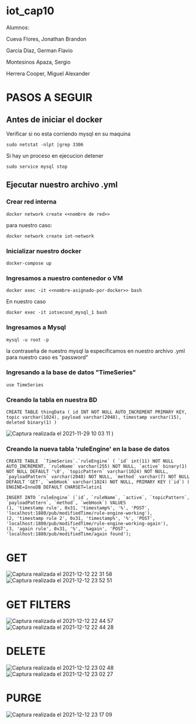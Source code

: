 # iot_cap10

Alumnos:

  Cueva Flores, Jonathan Brandon
  
  Garcia Diaz, German Flavio
  
  Montesinos Apaza, Sergio

  Herrera Cooper, Miguel Alexander

# PASOS A SEGUIR
## Antes de iniciar el docker
Verificar si no esta corriendo mysql en su maquina
```
sudo netstat -nlpt |grep 3306
```
Si hay un proceso en ejecucion detener
```
sudo service mysql stop
```
## Ejecutar nuestro archivo .yml
### Crear red interna
```
docker network create <<nombre de red>>
```
para nuestro caso:
```
docker network create iot-network
```
### Inicializar nuestro docker
```
docker-compose up
```
### Ingresamos a nuestro contenedor o VM
```
docker exec -it <<nombre-asignado-por-docker>> bash
```
En nuestro caso
```
docker exec -it iotsecond_mysql_1 bash
```
### Ingresamos a Mysql
```
mysql -u root -p
```
la contraseña de nuestro mysql la especificamos en nuestro archivo .yml para nuestro caso es "password"
### Ingresando a la base de datos "TimeSeries"
```
use TimeSeries
```
### Creando la tabla en nuestra BD
```
CREATE TABLE thingData ( id INT NOT NULL AUTO_INCREMENT PRIMARY KEY, topic varchar(1024), payload varchar(2048), timestamp varchar(15), deleted binary(1) ) 
```
![Captura realizada el 2021-11-29 10 03 11](https://user-images.githubusercontent.com/20243155/143892008-c0e08842-c796-4340-9b59-249d94832ac5.png)
)
### Creando la nueva tabla 'ruleEngine' en la base de datos
```
CREATE TABLE  `TimeSeries`.`ruleEngine` ( `id` int(11) NOT NULL AUTO_INCREMENT, `ruleName` varchar(255) NOT NULL, `active` binary(1) NOT NULL DEFAULT '\0', `topicPattern` varchar(1024) NOT NULL, `payloadPattern` varchar(2048) NOT NULL, `method` varchar(7) NOT NULL DEFAULT 'GET', `webHook` varchar(1024) NOT NULL, PRIMARY KEY (`id`) ) ENGINE=InnoDB DEFAULT CHARSET=latin1
```

```
INSERT INTO `ruleEngine` (`id`, `ruleName`, `active`, `topicPattern`, `payloadPattern`, `method`, `webHook`) VALUES
(1, 'timestamp rule', 0x31, 'timestamp%', '%', 'POST', 'localhost:1880/pub/modifiedTime/rule-engine-working'),
(2, 'timestamp rule 2', 0x31, 'timestamp%', '%', 'POST', 'localhost:1880/pub/modifiedTime/rule-engine-working-again'),
(3, 'again rule', 0x31, '%', '%again', 'POST', 'localhost:1880/pub/modifiedTime/again found');
```

# GET
![Captura realizada el 2021-12-12 22 31 58](https://user-images.githubusercontent.com/20243155/145752632-8b22ad51-1a2f-4ccb-87ff-74569bd90c04.png)
![Captura realizada el 2021-12-12 23 52 51](https://user-images.githubusercontent.com/20243155/145754516-c8af3054-67d9-4794-91c8-69c907cd8238.png)

# GET FILTERS
![Captura realizada el 2021-12-12 22 44 57](https://user-images.githubusercontent.com/20243155/145752615-dec2ac7f-e87f-4593-8009-3895e8c8fb4e.png)
![Captura realizada el 2021-12-12 22 44 28](https://user-images.githubusercontent.com/20243155/145752627-522bf02e-af33-4fe2-b0f5-2c5d98d35f03.png)

# DELETE
![Captura realizada el 2021-12-12 23 02 48](https://user-images.githubusercontent.com/20243155/145752578-84868faf-6608-46db-8e3e-85f9dbd62970.png)
![Captura realizada el 2021-12-12 23 02 27](https://user-images.githubusercontent.com/20243155/145752605-3f9d4e27-57cd-473b-9ff0-1fe820a2046b.png)

# PURGE
![Captura realizada el 2021-12-12 23 17 09](https://user-images.githubusercontent.com/20243155/145752562-b6b17683-0693-4149-8eb9-0097a343526c.png)
